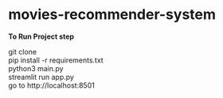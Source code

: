 # movies-recommender-system

<b>To Run Project step</b>

git clone <br>
pip install -r requirements.txt<br>
python3 main.py<br>
streamlit run app.py <br>
go to http://localhost:8501
